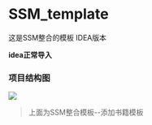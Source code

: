 # SSM_template

这是SSM整合的模板 IDEA版本

**idea正常导入**

### 项目结构图

![](https://cdn.jsdelivr.net/gh/RivTian/Blogimg/img/20220207211205.png)

> 上面为SSM整合模板--添加书籍模板
>

